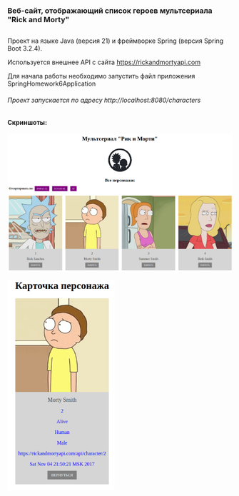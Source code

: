 ### Веб-сайт, отображающий список героев мультсериала "Rick and Morty"

##

Проект на языке Java (версия 21) и фреймворке Spring (версия Spring Boot 3.2.4).

Используется внешнее API с сайта https://rickandmortyapi.com

Для начала работы необходимо запустить файл приложения SpringHomework6Application

###### Проект запускается по адресу http://localhost:8080/characters
####
#### Скриншоты:

![Screenshot16.png](https://raw.githubusercontent.com/romanyukalexandr84/Images/main/Screenshot16.png)

![Screenshot17.png](https://raw.githubusercontent.com/romanyukalexandr84/Images/main/Screenshot17.png)
